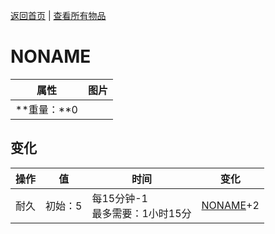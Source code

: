 [返回首页](index.md)   |  [查看所有物品](object.md)
# NONAME  
>   
  
  属性  |   图片   
 ----  |  ----:   
 **重量：**0  |  ![]()   
  
## 变化  
操作  |  值  |  时间  |  变化  
----  |  ----  |  ----  |  ----  
耐久  |  初始：5  |  每15分钟-1<br>最多需要：1小时15分  |  [NONAME](Duplicator.md)+2   
